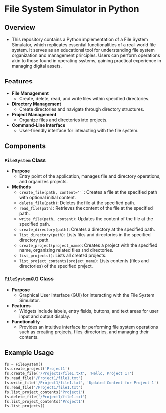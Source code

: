 # File System Simulator in Python

## Overview
- This repository contains a Python implementation of a File System Simulator, which replicates essential functionalities of a real-world file system. It serves as an educational tool for understanding file system organization and management principles. Users can perform operations akin to those found in operating systems, gaining practical experience in managing digital assets.

## Features
- **File Management**
  - Create, delete, read, and write files within specified directories.
- **Directory Management**
  - Create directories and navigate through directory structures.
- **Project Management**
  - Organize files and directories into projects.
- **Command-Line Interface**
  - User-friendly interface for interacting with the file system.

## Components
### `FileSystem` Class
- **Purpose**
  - Entry point of the application, manages file and directory operations, and organizes projects.
- **Methods**
  - `create_file(path, content='')`: Creates a file at the specified path with optional initial content.
  - `delete_file(path)`: Deletes the file at the specified path.
  - `read_file(path)`: Retrieves the content of the file at the specified path.
  - `write_file(path, content)`: Updates the content of the file at the specified path.
  - `create_directory(path)`: Creates a directory at the specified path.
  - `list_directory(path)`: Lists files and directories in the specified directory path.
  - `create_project(project_name)`: Creates a project with the specified name, organizing related files and directories.
  - `list_projects()`: Lists all created projects.
  - `list_project_contents(project_name)`: Lists contents (files and directories) of the specified project.

### `FileSystemGUI` Class
- **Purpose**
  - Graphical User Interface (GUI) for interacting with the File System Simulator.
- **Features**
  - Widgets include labels, entry fields, buttons, and text areas for user input and output display.
- **Functionality**
  - Provides an intuitive interface for performing file system operations such as creating projects, files, directories, and managing their contents.

## Example Usage
```python
fs = FileSystem()
fs.create_project('Project1')
fs.create_file('/Project1/file1.txt', 'Hello, Project 1!')
fs.read_file('/Project1/file1.txt')
fs.write_file('/Project1/file1.txt', 'Updated Content for Project 1')
fs.read_file('/Project1/file1.txt')
fs.list_project_contents('Project1')
fs.delete_file('/Project1/file1.txt')
fs.list_project_contents('Project1')
fs.list_projects()
